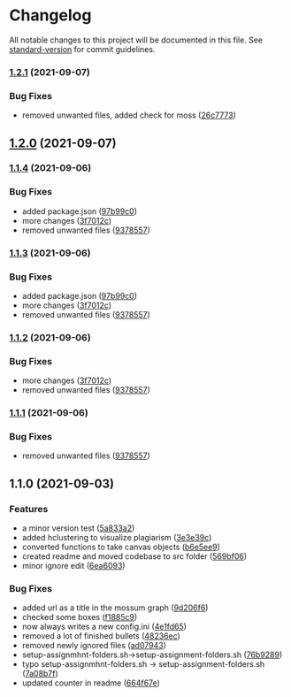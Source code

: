 # Changelog

All notable changes to this project will be documented in this file. See [standard-version](https://github.com/conventional-changelog/standard-version) for commit guidelines.

### [1.2.1](https://github.com/jakob1379/Canvas-Code-Correction/compare/v1.2.0...v1.2.1) (2021-09-07)


### Bug Fixes

* removed unwanted files, added check for moss ([26c7773](https://github.com/jakob1379/Canvas-Code-Correction/commits/26c777383c7b1173c31634569fb25cff30c3cf57))

## [1.2.0](https://github.com/jakob1379/Canvas-Code-Correction/compare/v1.1.4...v1.2.0) (2021-09-07)

### [1.1.4](https://github.com/jakob1379/Canvas-Code-Correction/compare/v1.1.0...v1.1.4) (2021-09-06)


### Bug Fixes

* added package.json ([97b99c0](https://github.com/jakob1379/Canvas-Code-Correction/commits/97b99c031c753b27c464dd00c7aaf07721a2b291))
* more changes ([3f7012c](https://github.com/jakob1379/Canvas-Code-Correction/commits/3f7012c1c8504d3a70f076447e85aa386b6c771a))
* removed unwanted files ([9378557](https://github.com/jakob1379/Canvas-Code-Correction/commits/9378557fb24973ff97c04e161fcd473c6a08ac89))

### [1.1.3](https://github.com/jakob1379/Canvas-Code-Correction/compare/v1.1.0...v1.1.3) (2021-09-06)


### Bug Fixes

* added package.json ([97b99c0](https://github.com/jakob1379/Canvas-Code-Correction/commits/97b99c031c753b27c464dd00c7aaf07721a2b291))
* more changes ([3f7012c](https://github.com/jakob1379/Canvas-Code-Correction/commits/3f7012c1c8504d3a70f076447e85aa386b6c771a))
* removed unwanted files ([9378557](https://github.com/jakob1379/Canvas-Code-Correction/commits/9378557fb24973ff97c04e161fcd473c6a08ac89))

### [1.1.2](https://github.com/jakob1379/Canvas-Code-Correction/compare/v1.1.0...v1.1.2) (2021-09-06)


### Bug Fixes

* more changes ([3f7012c](https://github.com/jakob1379/Canvas-Code-Correction/commits/3f7012c1c8504d3a70f076447e85aa386b6c771a))
* removed unwanted files ([9378557](https://github.com/jakob1379/Canvas-Code-Correction/commits/9378557fb24973ff97c04e161fcd473c6a08ac89))

### [1.1.1](https://github.com/jakob1379/Canvas-Code-Correction/compare/v1.1.0...v1.1.1) (2021-09-06)


### Bug Fixes

* removed unwanted files ([9378557](https://github.com/jakob1379/Canvas-Code-Correction/commits/9378557fb24973ff97c04e161fcd473c6a08ac89))

## 1.1.0 (2021-09-03)


### Features

* a minor version test ([5a833a2](https://github.com/jakob1379/Canvas-Code-Correction/commits/5a833a2a4fa928010b3f21082ade0b89dac3aee6))
* added hclustering to visualize plagiarism ([3e3e39c](https://github.com/jakob1379/Canvas-Code-Correction/commits/3e3e39c1130709d267fb1e649ae8f27902abbb21))
* converted functions to take canvas objects ([b6e5ee9](https://github.com/jakob1379/Canvas-Code-Correction/commits/b6e5ee99370cd4066465c343d24d8bd10a118c58))
* created readme and moved codebase to src folder ([569bf06](https://github.com/jakob1379/Canvas-Code-Correction/commits/569bf066d756e47e2346b4d9b3fdb260765697d5))
* minor ignore edit ([6ea6093](https://github.com/jakob1379/Canvas-Code-Correction/commits/6ea60937177996427001591ecb3dc3dbe2744353))


### Bug Fixes

* added url as a title in the mossum graph ([9d206f6](https://github.com/jakob1379/Canvas-Code-Correction/commits/9d206f6677b21f0aa4179e0a8715f389d7518c28))
* checked some boxes ([f1885c9](https://github.com/jakob1379/Canvas-Code-Correction/commits/f1885c95b1d7b291bae25e5a170564ac42a13746))
* now always writes a new config.ini ([4e1fd65](https://github.com/jakob1379/Canvas-Code-Correction/commits/4e1fd652c563a2d5d2368bd7371ca9f0221fb9d9))
* removed a lot of finished bullets ([48236ec](https://github.com/jakob1379/Canvas-Code-Correction/commits/48236ecdd7ab1d4df18c50819575e2d95c9241c4))
* removed newly ignored files ([ad07943](https://github.com/jakob1379/Canvas-Code-Correction/commits/ad0794383c896d918e3c53df29a7cea747039896))
* setup-assignmhnt-folders.sh->setup-assignment-folders.sh ([76b9289](https://github.com/jakob1379/Canvas-Code-Correction/commits/76b9289ea33df736c53671da338140cb8d5ee525))
* typo setup-assignmhnt-folders.sh -> setup-assignment-folders.sh ([7a08b7f](https://github.com/jakob1379/Canvas-Code-Correction/commits/7a08b7f2a86ea984e4d9e154215a69ca16d90235))
* updated counter in readme ([664f67e](https://github.com/jakob1379/Canvas-Code-Correction/commits/664f67eb7f9dc96021cbdbadd178ca880d3075e8))
